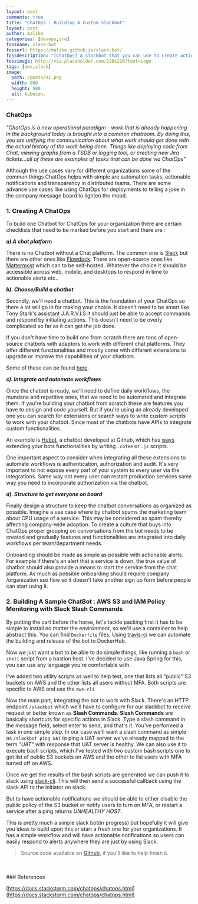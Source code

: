 ```yaml
---
layout: post
comments: true
title: "ChatOps : Building A Custom Slackbot"
layout: post
author: malike
categories: [devops,sre]
fossname: slack-bot
fossurl: https://malike.github.io/slack-bot/
fossdescription: "[ChatOps] A slackbot that you can use to create actionable notifications,monitor AWS S3 and IAM policies."
fossimage: http://via.placeholder.com/220x220?text=Logo
tags: [aws,slack]
image:
  path: /posts/ai.png
  width: 800
  height: 500
  alt: kubecon.
---
```


### ChatOps

_"ChatOps is a new operational paradigm - work that is already happening in the background today is brought into a common chatroom. By doing this, you are unifying the communication about what work should get done with the actual history of the work being done. Things like deploying code from Chat, viewing graphs from a TSDB or logging tool, or creating new Jira tickets…all of these are examples of tasks that can be done via ChatOps"_

Although the use cases vary for different organizations some of the common things ChatOps helps with simple are automation tasks, actionable notifications and transparency in distributed teams. There are some advance use cases like using ChatOps for deployments to telling a joke in the company message board to lighten the mood.

### 1. Creating A ChatOps

To build one Chatbot for ChatOps for your organization there are certain checklists that need to be marked before you start and there are :

***a) A chat platform***

There is no Chatbot without a Chat platform. The common one is [Slack](https://slack.com) but there are other ones like  [Flowdock](https://www.flowdock.com/). There are open-source ones like [Mattermost](https://mattermost.com/) which can to be self-hosted. Whatever the choice it should be accessible across web, mobile, and desktops to respond in time to actionable alerts etc..

***b). Choose/Build a chatbot***

Secondly, we'll need a chatbot. This is the foundation of your ChatOps so there a lot will go in for making your choice. It doesn't need to be smart like Tony Stark's assistant J.A.R.V.I.S it should just be able to accept commands and respond by initiating actions. This doesn't need to be overly complicated so far as it can get the job done.

If you don't have time to build one from scratch there are tons of open-source chatbots with adaptors to work with different chat platforms. They offer different functionalities and mostly come with different extensions to upgrade or improve the capabilities of your chatbots.

Some of these can be found [here](https://github.com/exAspArk/awesome-chatops).

***c). Integrate and automate workflows***

Once the chatbot is ready, we'll need to define daily workflows, the mundane and repetitive ones, that we need to be automated and integrate them. If you're building your chatbot from scratch these are features you have to design and code yourself. But if you're using an already developed one you can search for extensions or search ways to write custom scripts to work with your chatbot. Since most of the chatbots have APIs to integrate custom functionalities.

An example is [Hubot](https://hubot.github.com/), a chatbot developed at Github, which has [ways](https://hubot.github.com/docs/scripting/) extending your bots functionalities by writing `.cofee` or `.js` scripts.

One important aspect to consider when integrating all these extensions to automate workflows is authentication, authorization and audit. It's very important to not expose every part of your system to every user via the integrations. Same way not every user can restart production services same way you need to incorporate authorization via the chatbot.

***d). Structure to get everyone on board***

Finally design a structure to keep the chatbot conversations as organized as possible. Imagine a use case where by chatbot spams the marketing team about CPU usage of a service. This may be considered as spam thereby affecting company-wide adoption. To create a culture that buys into ChatOps proper grouping on conversations from the bot needs to be created and gradually features and functionalities are integrated into daily workflows per team/department needs.

Onboarding should be made as simple as possible with actionable alerts. For example if there's an alert that a service is down, the true value of chatbot should also provide a means to start the service from the chat platform. As much as possible onboarding should require company /organization sso flow so it doesn't take another sign up form before people can start using it.

### 2. Building A Sample ChatBot : AWS S3 and IAM Policy Monitoring with Slack Slash Commands

By putting the cart before the horse, let's tackle packing first it has to be simple to install no matter the environment, so we'll use a container to help abstract this. You can find `Dockerfile` files. Using [travis-ci](https://malike.github.io/Build-Release-Dockerize-Run-With-Travis-CI.html) we can automate the building and release of the bot to DockerHub.

Now we just want a bot to be able to do simple things, like running a `bash` or `shell` script from a bastion host. I've decided to use Java Spring for this, you can use any language you're comfortable with.

I've added two utility scripts as well to help test, one that lists  all "public" S3 buckets on AWS and the other lists all users without MFA. Both scripts are specific to AWS and use the `aws-cli`

Now the main part, integrating the bot to work with Slack. There's an HTTP endpoint `/slackbot` which we'll have to configure for our slackbot to receive request or better known as **Slash Commands**. **Slash Commands** are basically shortcuts for specific actions in Slack. Type a slash command in the message field, select enter to send, and that's it. You've performed a task in one simple step. In our case we'll want a slash command as simple as
`/slackbot ping UAT` to ping a UAT server we've already mapped to the term _"UAT"_ with response that UAT server is healthy. We can also use it to execute bash scripts, which I've tested with two custom bash scripts one to get list of public S3 buckets on AWS and the other to list users with MFA turned off on AWS.

Once we get the results of the bash scripts are generated we can push it to slack using [slack-cli](https://github.com/rockymadden/slack-cli). This will then send a successful callback using the slack API to the initiator on slack.

But to have actionable notifications we should be able to either disable the public policy of the S3 bucket or notify users to turn on MFA, or restart a service after a ping returns _UNHEALTHY HOST_.

This is pretty much a simple slack bot(in progress) but hopefully it will give you ideas to build upon this or start  a fresh one for your organizations. It has a simple workflow and will have actionable notifications so users can easily respond to alerts anywhere they are just by using Slack.

> Source code available on [Github](https://github.com/malike/slack-bot), if you'll like to help finish it.

<br>
<br>
### References

[https://docs.stackstorm.com/chatops/chatops.html](https://docs.stackstorm.com/chatops/chatops.html)